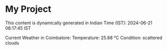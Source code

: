 # My Project

This content is dynamically generated in Indian Time (IST): 2024-06-21 08:17:45 IST


Current Weather in Coimbatore:
Temperature: 25.88 °C
Condition: scattered clouds

